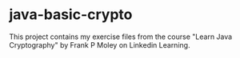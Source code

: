# java-basic-crypto
This project contains my exercise files from the course "Learn Java Cryptography" by Frank P Moley on Linkedin Learning.
